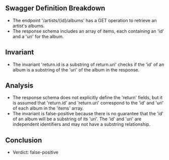 ## Swagger Definition Breakdown
- The endpoint '/artists/{id}/albums' has a GET operation to retrieve an artist's albums.
- The response schema includes an array of items, each containing an 'id' and a 'uri' for the album.

## Invariant
- The invariant 'return.id is a substring of return.uri' checks if the 'id' of an album is a substring of the 'uri' of the album in the response.

## Analysis
- The response schema does not explicitly define the 'return' fields, but it is assumed that 'return.id' and 'return.uri' correspond to the 'id' and 'uri' of each album in the 'items' array.
- The invariant is false-positive because there is no guarantee that the 'id' of an album will be a substring of its 'uri'. The 'id' and 'uri' are independent identifiers and may not have a substring relationship.

## Conclusion
- Verdict: false-positive
